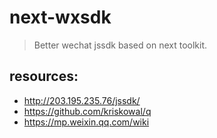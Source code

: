 # next-wxsdk
> Better wechat jssdk based on next toolkit.


## resources:
+ http://203.195.235.76/jssdk/
+ https://github.com/kriskowal/q
+ https://mp.weixin.qq.com/wiki
